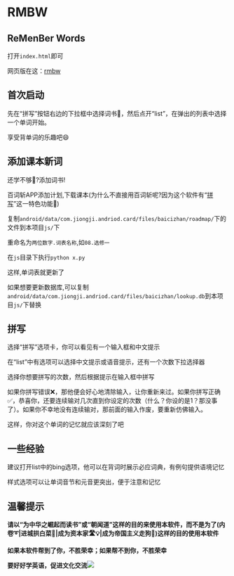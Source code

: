 # RMBW

## **R**e**M**en**B**er **W**ords

打开`index.html`即可

网页版在这：[rmbw](https://xushengfeng.github.io/rmbw)

## 首次启动

先在“拼写”按钮右边的下拉框中选择词书📖，然后点开“list”，在弹出的列表中选择一个单词开始。

享受背单词的乐趣吧😄

## 添加课本新词

还学不够🤔?添加词书!

百词斩APP添加计划,下载课本(为什么不直接用百词斩呢?因为这个软件有“[拼写](#拼写)”这一特色功能👏)

复制`android/data/com.jiongji.andriod.card/files/baicizhan/roadmap/`下的文件到本项目`js/`下

重命名为`两位数字.词表名称`,如`08.选修一`

在`js`目录下执行`python x.py`

这样,单词表就更新了

如果想要更新数据库,可以复制`android/data/com.jiongji.andriod.card/files/baicizhan/lookup.db`到本项目`js/`下替换

## <a name="拼写">拼写</a>

选择“拼写”选项卡，你可以看见有一个输入框和中文提示

在“list”中有选项可以选择中文提示或语音提示，还有一个次数下拉选择器

选择你想要拼写的次数，然后根据提示在输入框中拼写

如果你拼写错误❌，那他便会好心地清除输入，让你重新来过。如果你拼写正确✅，恭喜你，还要连续输对几次直到你设定的次数（什么？你设的是1？那没事了）。如果你不幸地没有连续输对，那前面的输入作废，要重新仿佛输入。

这样，你对这个单词的记忆就应该深刻了吧

## 一些经验

建议打开list中的bing选项，他可以在背词时展示必应词典，有例句提供语境记忆

样式选项可以让单词音节和元音更突出，便于注意和记忆

## 温馨提示

**请以“为中华之崛起而读书”或“朝闻道”这样的目的来使用本软件，而不是为了(内卷➰|进城拱白菜🐷|成为资本家🛣️💡|成为帝国主义走狗🐶)这样的目的使用本软件**

**如果本软件帮到了你，不胜荣幸；如果帮不到你，不胜荣幸**

**要好好学英语，促进文化交流![](https://pic2.zhimg.com/v2-4be720a54ba497985ed6a6d495ff1f31_r.jpg)**
